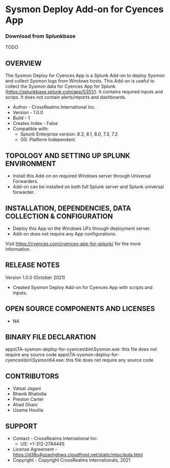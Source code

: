 # Sysmon Deploy Add-on for Cyences App

### Download from Splunkbase
TODO


OVERVIEW
--------
The Sysmon Deploy for Cyences App is a Splunk Add-on to deploy Sysmon and collect Sysmon logs from Windows hosts. This Add-on is useful to collect the Sysmon data for Cyences App for Splunk (https://splunkbase.splunk.com/app/5351/). It contains required inputs and scrips. It does not contain alerts/reports and dashboards.


* Author - CrossRealms International Inc.
* Version - 1.0.0
* Build - 1
* Creates Index - False
* Compatible with:
   * Splunk Enterprise version: 8.2, 8.1, 8.0, 7.3, 7.2
   * OS: Platform Independent



TOPOLOGY AND SETTING UP SPLUNK ENVIRONMENT
------------------------------------------
* Install this Add-on on required Windows server through Universal Forwarders.
* Add-on can be installed on both full Splunk server and Splunk universal forwarder.


INSTALLATION, DEPENDENCIES, DATA COLLECTION & CONFIGURATION
------------------------------------------------------------
* Deploy this App on the Windows UFs through deployment server.
* Add-on does not require any App configurations.

Visit https://cyences.com/cyences-app-for-splunk/ for the more information.


RELEASE NOTES
-------------
Version 1.0.0 (October 2021)
* Created Sysmon Deploy Add-on for Cyences App with scripts and inputs.


OPEN SOURCE COMPONENTS AND LICENSES
------------------------------
* NA


BINARY FILE DECLARATION
------------------------------
apps\TA-sysmon-deploy-for-cyences\bin\Sysmon.exe: this file does not require any source code
apps\TA-sysmon-deploy-for-cyences\bin\Sysmon64.exe: this file does not require any source code



CONTRIBUTORS
------------
* Vatsal Jagani
* Bhavik Bhalodia
* Preston Carter
* Ahad Ghani
* Usama Houlila


SUPPORT
-------
* Contact - CrossRealms International Inc.
  * US: +1-312-2784445
* License Agreement - https://d38o4gzaohghws.cloudfront.net/static/misc/eula.html
* Copyright - Copyright CrossRealms Internationals, 2021

